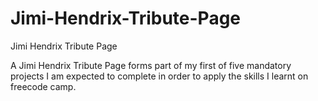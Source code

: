 # Jimi-Hendrix-Tribute-Page
Jimi Hendrix Tribute Page

A Jimi Hendrix Tribute Page forms part of my first of five mandatory projects I am expected to complete in order to apply the skills I learnt on freecode camp.

